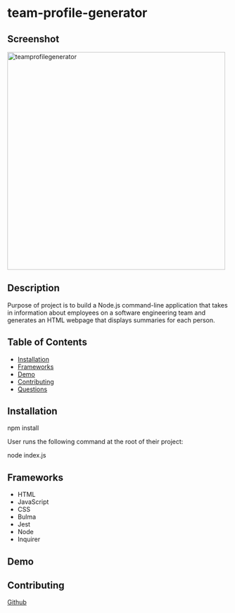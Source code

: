 # team-profile-generator

## Screenshot

<img width="495" alt="teamprofilegenerator" src="https://user-images.githubusercontent.com/83384131/131281961-3c985b6a-ce32-43dd-8ba1-dfde645f67a2.png">

## Description 

Purpose of project is to build a Node.js command-line application that takes in information about employees on a software engineering team and generates an HTML webpage that displays summaries for each person.

## Table of Contents 

* [Installation](#installation)
* [Frameworks](#frameworks) 
* [Demo](#demo)
* [Contributing](#contributing)
* [Questions](#questions)

## Installation

npm install

User runs the following command at the root of their project:

node index.js

## Frameworks

* HTML
* JavaScript
* CSS 
* Bulma
* Jest
* Node
* Inquirer

## Demo


## Contributing 

[Github](https://github.com/brookemadison)

